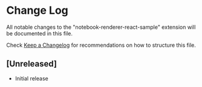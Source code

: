# Change Log

All notable changes to the "notebook-renderer-react-sample" extension will be documented in this file.

Check [Keep a Changelog](http://keepachangelog.com/) for recommendations on how to structure this file.

## [Unreleased]

- Initial release
